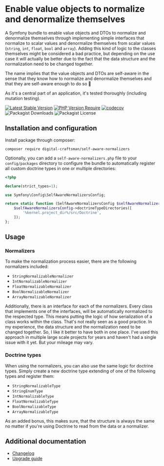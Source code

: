 # Enable value objects to normalize and denormalize themselves

A Symfony bundle to enable value objects and DTOs to normalize and denormalize themselves through implementing simple interfaces that normalize to scalar values and denormalize themselves from scalar values (`string`, `int`, `float`, `bool` and `array`). Adding this kind of logic to the classes themselves might be considered a bad practice, but depending on the use case it will actually be better due to the fact that the data structure and the normalization need to be changed together.

The name implies that the value objects and DTOs are self-aware in the sense that they know how to normalize and denormalize themselves and that they are self-aware enough to do so 🙂 

As it's a central part of an application, it's tested thoroughly (including mutation testing).

[![Latest Stable Version](https://img.shields.io/badge/stable-1.0.0-blue)](https://packagist.org/packages/digital-craftsman/self-aware-normalizers)
[![PHP Version Require](https://img.shields.io/badge/php-8.3|8.4-5b5d95)](https://packagist.org/packages/digital-craftsman/self-aware-normalizers)
[![codecov](https://codecov.io/gh/digital-craftsman-de/self-aware-normalizers/branch/main/graph/badge.svg?token=BL0JKZYLBG)](https://codecov.io/gh/digital-craftsman-de/self-aware-normalizers)
![Packagist Downloads](https://img.shields.io/packagist/dt/digital-craftsman/self-aware-normalizers)
![Packagist License](https://img.shields.io/packagist/l/digital-craftsman/self-aware-normalizers)

## Installation and configuration

Install package through composer:

```shell
composer require digital-craftsman/self-aware-normalizers
```

Optionally, you can add a `self-aware-normalizers.php` file to your `config/packages` directory to configure the bundle to automatically register all custom doctrine types in one or multiple directories:

```php
<?php

declare(strict_types=1);

use Symfony\Config\SelfAwareNormalizersConfig;

return static function (SelfAwareNormalizersConfig $selfAwareNormalizersConfig) {
    $selfAwareNormalizersConfig->doctrineTypeDirectories([
        '%kernel.project_dir%/src/Doctrine',
    ]);
};
```

## Usage

### Normalizers

To make the normalization process easier, there are the following normalizers included:

- `StringNormalizableNormalizer`
- `IntNormalizableNormalizer`
- `FloatNormalizableNormalizer`
- `BoolNormalizableNormalizer`
- `ArrayNormalizableNormalizer`

Additionally, there is an interface for each of the normalizers. Every class that implements one of the interfaces, will be automatically normalized to the respected type. This means putting the logic of how serialization of a class works within the class. That's not really seen as a good practice. In my experience, the data structure and the normalization need to be changed together. So, I like it better to have both in one place. I've used this approach in multiple large scale projects for years and haven't had a single issue with it yet. But your mileage may vary.

### Doctrine types

When using the normalizers, you can also use the same logic for doctrine types. Simply create a new doctrine type extending of one of the following types and register them:

- `StringNormalizableType`
- `StringEnumType`
- `IntNormalizableType`
- `FloatNormalizableType`
- `BoolNormalizableType`
- `ArrayNormalizableType`

As an added bonus, this makes sure, that the structure is always the same no matter if you're using Doctrine to read from the data or a normalizer.

## Additional documentation

- [Changelog](./CHANGELOG.md)
- [Upgrade guide](./UPGRADE.md)

